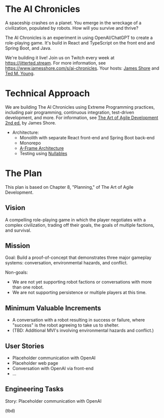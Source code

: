 # The AI Chronicles

A spaceship crashes on a planet. You emerge in the wreckage of a civilization, populated by robots. How will you survive and thrive?

The AI Chronicles is an experiment in using OpenAI/ChatGPT to create a role-playing game. It's build in React and TypeScript on the front end and Spring Boot, and Java.

We're building it live! Join us on Twitch every week at https://jitterted.stream. For more information, see https://www.jamesshore.com/s/ai-chronicles. Your hosts: [James Shore](https://www.jamesshore.com) and [Ted M. Young](https://ted.dev/about).


# Technical Approach

We are building The AI Chronicles using Extreme Programming practices, including pair programming, continuous integration, test-driven development, and more. For information, see [The Art of Agile Development 2nd ed.](https://www.jamesshore.com/v2/books/aoad2) by James Shore.

* Architecture:
  * Monolith with separate React front-end and Spring Boot back-end
  * Monorepo
  * [A-Frame Architecture](https://www.jamesshore.com/v2/projects/nullables/testing-without-mocks#a-frame-arch)
  * Testing using [Nullables](https://www.jamesshore.com/v2/projects/nullables)


# The Plan

This plan is based on Chapter 8, "Planning," of The Art of Agile Development.


## Vision

A compelling role-playing game in which the player negotiates with a complex civilization, trading off their goals, the goals of multiple factions, and survival.


## Mission

Goal: Build a proof-of-concept that demonstrates three major gameplay systems: conversation, environmental hazards, and conflict.

Non-goals:

* We are not yet supporting robot factions or conversations with more than one robot.
* We are not supporting persistence or multiple players at this time.


## Minimum Valuable Increments

* A conversation with a robot resulting in success or failure, where "success" is the robot agreeing to take us to shelter.
* (TBD: Additional MVI's involving environmental hazards and conflict.)


## User Stories

* Placeholder communication with OpenAI
* Placeholder web page
* Conversation with OpenAI via front-end
* ...


## Engineering Tasks

Story: Placeholder communication with OpenAI

(tbd)